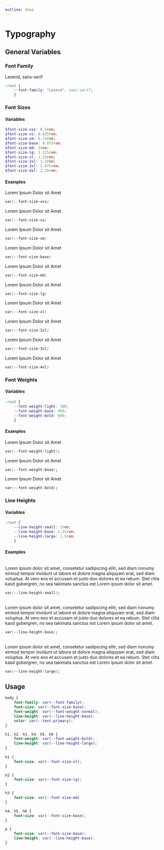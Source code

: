 ```yaml
---
outline: deep
---
```


# Typography

## General Variables

### Font Family

Lexend, sans-serif

```CSS
:root {
    --font-family: "Lexend", sans-serif;
    }
```

### Font Sizes

#### Variables

```SCSS
$font-size-xxs: 0.5rem;
$font-size-xs: 0.625rem;
$font-size-sm: 0.75rem;
$font-size-base: 0.875rem;
$font-size-md: 1rem;
$font-size-lg: 1.125rem;
$font-size-xl: 1.25rem;
$font-size-2xl: 1.5rem;
$font-size-3xl: 1.875rem;
$font-size-4xl: 2.25rem;
```

#### Examples

<span class="span" style="font-size: var(--font-size-xxs);">Lorem Ipsum Dolor sit Amet</span>

```CSS
var(--font-size-xxs)
```

<span class="span" style="font-size: var(--font-size-xs);">Lorem Ipsum Dolor sit Amet</span>

```CSS
var(--font-size-xs)
```

<span class="span" style="font-size: var(--font-size-sm);">Lorem Ipsum Dolor sit Amet</span>

```CSS
var(--font-size-sm)
```

<span class="span" style="font-size: var(--font-size-base);">Lorem Ipsum Dolor sit Amet</span>

```CSS
var(--font-size-base)
```

<span class="span" style="font-size: var(--font-size-md);">Lorem Ipsum Dolor sit Amet</span>

```CSS
var(--font-size-md)
```

<span class="span" style="font-size: var(--font-size-lg);">Lorem Ipsum Dolor sit Amet</span>

```CSS
var(--font-size-lg)
```

<span class="span" style="font-size: var(--font-size-xl);">Lorem Ipsum Dolor sit Amet</span>

```CSS
var(--font-size-xl)
```

<span class="span" style="font-size: var(--font-size-2xl);">Lorem Ipsum Dolor sit Amet</span>

```CSS
var(--font-size-2xl)
```

<span class="span" style="font-size: var(--font-size-3xl);">Lorem Ipsum Dolor sit Amet</span>

```CSS
var(--font-size-3xl)
```

<span class="span" style="font-size: var(--font-size-4xl);">Lorem Ipsum Dolor sit Amet</span>

```CSS
var(--font-size-4xl)
```

### Font Weights

#### Variables

```CSS
:root {
    --font-weight-light: 300;
    --font-weight-base: 400;
    --font-weight-bold: 600;
    }
```

#### Examples

<span class="span" style="font-weight: var(--font-weight-light);">Lorem Ipsum Dolor sit Amet</span>

```CSS
var(--font-weight-light);
```

<span class="span" style="font-weight: var(--font-weight-base);">Lorem Ipsum Dolor sit Amet</span>

```CSS
var(--font-weight-base);
```

<span class="span" style="font-weight: var(--font-weight-bold);">Lorem Ipsum Dolor sit Amet</span>

```CSS
var(--font-weight-bold);
```

### Line Heights

#### Variables

```CSS
:root {
    --line-height-small: 1rem;
    --line-height-base: 1.25rem;
    --line-height-large: 1.5rem;
    }
```

#### Examples

<br>

<div class="span" style="line-height: var(--line-height-small)!important;">Lorem ipsum dolor sit amet, consetetur sadipscing elitr, sed diam nonumy eirmod tempor invidunt ut labore et dolore magna aliquyam erat, sed diam voluptua. At vero eos et accusam et justo duo dolores et ea rebum. Stet clita kasd gubergren, no sea takimata sanctus est Lorem ipsum dolor sit amet.</div>

```CSS
var(--line-height-small);
```

<br>

<div class="span" style="line-height: var(--line-height-base)!important;">Lorem ipsum dolor sit amet, consetetur sadipscing elitr, sed diam nonumy eirmod tempor invidunt ut labore et dolore magna aliquyam erat, sed diam voluptua. At vero eos et accusam et justo duo dolores et ea rebum. Stet clita kasd gubergren, no sea takimata sanctus est Lorem ipsum dolor sit amet.</div>

```CSS
var(--line-height-base);
```

<br>

<div class="span" style="line-height: var(--line-height-large)!important;">Lorem ipsum dolor sit amet, consetetur sadipscing elitr, sed diam nonumy eirmod tempor invidunt ut labore et dolore magna aliquyam erat, sed diam voluptua. At vero eos et accusam et justo duo dolores et ea rebum. Stet clita kasd gubergren, no sea takimata sanctus est Lorem ipsum dolor sit amet.</div>

```CSS
var(--line-height-large);
```

## Usage

```CSS
body {
    font-family: var(--font-family);
    font-size: var(--font-size-base);
    font-weight: var(--font-weight-normal);
    line-height: var(--line-height-base);
    color: var(--text-primary);
}

h1, h2, h3, h4, h5, h6 {
    font-weight: var(--font-weight-bold);
    line-height: var(--line-height-large);
}
    
h1 {
    font-size: var(--font-size-xl);
}

h2 {
    font-size: var(--font-size-lg);
}

h3 {
    font-size: var(--font-size-md)
}

h4, h5, h6 {
    font-size: var(--font-size-base);
}

p {
    font-size: var(--font-size-base);
    line-height: var(--line-height-base);
}
```